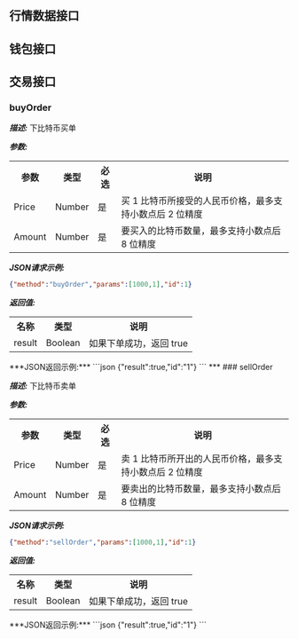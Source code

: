 

行情数据接口
--------

钱包接口
--------

交易接口
--------
### buyOrder  

***描述:***  下比特币买单

***参数:***
  <table>
  <tr>
    <th>参数</th><th>类型</th><th>必选</th><th>说明</th>
  </tr>
  <tr>
    <td>Price</td><td>Number</td><td>是</td><td>买 1 比特币所接受的人民币价格，最多支持小数点后 2 位精度</td>
  </tr>
  <tr>
    <td>Amount</td><td>Number</td><td>是</td><td>要买入的比特币数量，最多支持小数点后 8 位精度</td>
  </tr>
</table>

***JSON请求示例:***
```json
{"method":"buyOrder","params":[1000,1],"id":1}
```
***返回值:***
<table>
  <tr>
    <th>名称</th><th>类型</th><th>说明</th>
  </tr>
  <tr>
    <td>result</td><td>Boolean</td><td>如果下单成功，返回 true</td>
  </tr>
</table>
***JSON返回示例:***
```json
{"result":true,"id":"1"} 
```
***
### sellOrder  

***描述:***  下比特币卖单

***参数:***
  <table>
  <tr>
    <th>参数</th><th>类型</th><th>必选</th><th>说明</th>
  </tr>
  <tr>
    <td>Price</td><td>Number</td><td>是</td><td>卖 1 比特币所开出的人民币价格，最多支持小数点后 2 位精度</td>
  </tr>
  <tr>
    <td>Amount</td><td>Number</td><td>是</td><td>要卖出的比特币数量，最多支持小数点后 8 位精度</td>
  </tr>
</table>

***JSON请求示例:***
```json
{"method":"sellOrder","params":[1000,1],"id":1}
```
***返回值:***
<table>
  <tr>
    <th>名称</th><th>类型</th><th>说明</th>
  </tr>
  <tr>
    <td>result</td><td>Boolean</td><td>如果下单成功，返回 true</td>
  </tr>
</table>
***JSON返回示例:***
```json
{"result":true,"id":"1"} 
```




